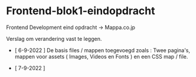 # Frontend-blok1-eindopdracht
Frontend Development eind opdracht -> Mappa.co.jp

Verslag om verandering vast te leggen.

- [ 6-9-2022 ]
De basis files / mappen toegevoegd zoals : Twee pagina's, mappen voor assets ( Images, Videos en Fonts ) en een CSS map / file.

- [ 7-9-2022 ]
